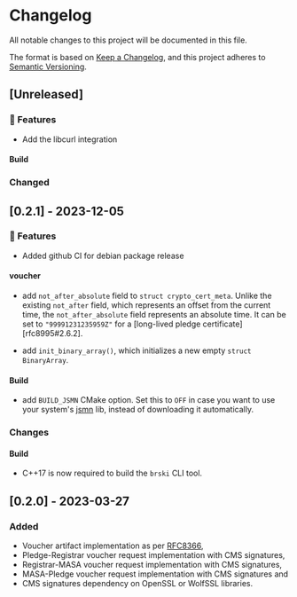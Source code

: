 # Changelog
All notable changes to this project will be documented in this file.

The format is based on [Keep a Changelog](https://keepachangelog.com/en/1.0.0/),
and this project adheres to [Semantic Versioning](https://semver.org/spec/v2.0.0.html).

## [Unreleased]

### 🚀 Features

* Add the libcurl integration

#### Build

### Changed

## [0.2.1] - 2023-12-05

### 🚀 Features

* Added github CI for debian package release

#### voucher

* add `not_after_absolute` field to `struct crypto_cert_meta`.
  Unlike the existing `not_after` field, which represents an offset from the
  current time, the `not_after_absolute` field represents an absolute time.
  It can be set to `"99991231235959Z"` for a
  [long-lived pledge certificate][rfc8995#2.6.2].

* add `init_binary_array()`, which initializes a new empty `struct BinaryArray`.

#### Build

* add `BUILD_JSMN` CMake option. Set this to `OFF` in case you want to use
  your system's [jsmn](https://github.com/zserge/jsmn) lib, instead of
  downloading it automatically.

### Changes

#### Build

* C++17 is now required to build the `brski` CLI tool.

## [0.2.0] - 2023-03-27
### Added
* Voucher artifact implementation as per [RFC8366](https://www.rfc-editor.org/info/rfc8366),
* Pledge-Registrar voucher request implementation with CMS signatures,
* Registrar-MASA voucher request implementation with CMS signatures,
* MASA-Pledge voucher request implementation with CMS signatures and
* CMS signatures dependency on OpenSSL or WolfSSL libraries.
